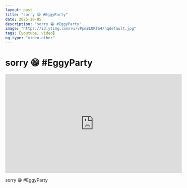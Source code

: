 ```yaml
---
layout: post
title: "sorry 😁 #EggyParty"
date: 2025-10-05
description: "sorry 😁 #EggyParty"
image: "https://i3.ytimg.com/vi/vPpm8LOKTS4/hqdefault.jpg"
tags: [youtube, video]
og_type: "video.other"
---
```


<script type="application/ld+json">
{
  "@context": "http://schema.org",
  "@type": "VideoObject",
  "name": "sorry \ud83d\ude01 #EggyParty",
  "description": "sorry \ud83d\ude01 #EggyParty",
  "thumbnailUrl": "https://i3.ytimg.com/vi/vPpm8LOKTS4/hqdefault.jpg",
  "uploadDate": "2025-10-05T08:44:08",
  "embedUrl": "https://www.youtube.com/embed/vPpm8LOKTS4",
  "publisher": {
    "@type": "Person",
    "name": "Celo Zaga"
  },
  "mainEntityOfPage": {
    "@type": "WebPage",
    "@id": "https://celozaga.github.io/2025/10/05/sorry-\ud83d\ude01-#eggyparty-vPpm8LOKTS4.html"
  },
  "duration": "PT0M0S"
}
</script>

<script type="application/ld+json">
{
  "@context": "http://schema.org",
  "@type": "BlogPosting",
  "headline": "sorry \ud83d\ude01 #EggyParty",
  "image": "https://i3.ytimg.com/vi/vPpm8LOKTS4/hqdefault.jpg",
  "publisher": {
    "@type": "Person",
    "name": "Celo Zaga"
  },
  "url": "https://celozaga.github.io/2025/10/05/sorry-\ud83d\ude01-#eggyparty-vPpm8LOKTS4.html",
  "datePublished": "2025-10-05T08:44:08",
  "dateCreated": "2025-10-05T08:44:08",
  "dateModified": "2025-10-05T08:44:08",
  "description": "sorry \ud83d\ude01 #EggyParty",
  "author": {
    "@type": "Person",
    "name": "Celo Zaga"
  },
  "mainEntityOfPage": {
    "@type": "WebPage",
    "@id": "https://celozaga.github.io/2025/10/05/sorry-\ud83d\ude01-#eggyparty-vPpm8LOKTS4.html"
  }
}
</script>

<h1 class="youtube-post-title">sorry 😁 #EggyParty</h1>

<iframe width="560" height="315" src="https://www.youtube.com/embed/vPpm8LOKTS4" class="youtube-post-embed" frameborder="0" allowfullscreen></iframe>

<p class="youtube-post-description">sorry 😁 #EggyParty</p>
